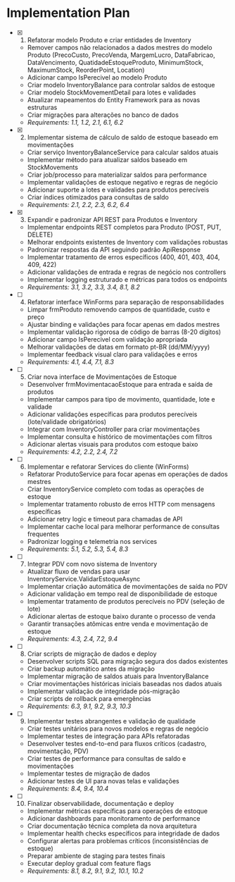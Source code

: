 # Implementation Plan

- [x] 1. Refatorar modelo Produto e criar entidades de Inventory









  - Remover campos não relacionados a dados mestres do modelo Produto (PrecoCusto, PrecoVenda, MargemLucro, DataFabricao, DataVencimento, QuatidadeEstoqueProduto, MinimumStock, MaximumStock, ReorderPoint, Location)
  - Adicionar campo IsPerecivel ao modelo Produto
  - Criar modelo InventoryBalance para controlar saldos de estoque
  - Criar modelo StockMovementDetail para lotes e validades
  - Atualizar mapeamentos do Entity Framework para as novas estruturas
  - Criar migrações para alterações no banco de dados
  - _Requirements: 1.1, 1.2, 2.1, 6.1, 6.2_

- [x] 2. Implementar sistema de cálculo de saldo de estoque baseado em movimentações





  - Criar serviço InventoryBalanceService para calcular saldos atuais
  - Implementar método para atualizar saldos baseado em StockMovements
  - Criar job/processo para materializar saldos para performance
  - Implementar validações de estoque negativo e regras de negócio
  - Adicionar suporte a lotes e validades para produtos perecíveis
  - Criar índices otimizados para consultas de saldo
  - _Requirements: 2.1, 2.2, 2.3, 6.2, 6.4_

- [x] 3. Expandir e padronizar API REST para Produtos e Inventory








  - Implementar endpoints REST completos para Produto (POST, PUT, DELETE)
  - Melhorar endpoints existentes de Inventory com validações robustas
  - Padronizar respostas da API seguindo padrão ApiResponse<T>
  - Implementar tratamento de erros específicos (400, 401, 403, 404, 409, 422)
  - Adicionar validações de entrada e regras de negócio nos controllers
  - Implementar logging estruturado e métricas para todos os endpoints
  - _Requirements: 3.1, 3.2, 3.3, 3.4, 8.1, 8.2_

- [ ] 4. Refatorar interface WinForms para separação de responsabilidades
  - Limpar frmProduto removendo campos de quantidade, custo e preço
  - Ajustar binding e validações para focar apenas em dados mestres
  - Implementar validação rigorosa de código de barras (8-20 dígitos)
  - Adicionar campo IsPerecivel com validação apropriada
  - Melhorar validações de datas em formato pt-BR (dd/MM/yyyy)
  - Implementar feedback visual claro para validações e erros
  - _Requirements: 4.1, 4.4, 7.1, 8.3_

- [ ] 5. Criar nova interface de Movimentações de Estoque
  - Desenvolver frmMovimentacaoEstoque para entrada e saída de produtos
  - Implementar campos para tipo de movimento, quantidade, lote e validade
  - Adicionar validações específicas para produtos perecíveis (lote/validade obrigatórios)
  - Integrar com InventoryController para criar movimentações
  - Implementar consulta e histórico de movimentações com filtros
  - Adicionar alertas visuais para produtos com estoque baixo
  - _Requirements: 4.2, 2.2, 2.4, 7.2_

- [ ] 6. Implementar e refatorar Services do cliente (WinForms)
  - Refatorar ProdutoService para focar apenas em operações de dados mestres
  - Criar InventoryService completo com todas as operações de estoque
  - Implementar tratamento robusto de erros HTTP com mensagens específicas
  - Adicionar retry logic e timeout para chamadas de API
  - Implementar cache local para melhorar performance de consultas frequentes
  - Padronizar logging e telemetria nos services
  - _Requirements: 5.1, 5.2, 5.3, 5.4, 8.3_

- [ ] 7. Integrar PDV com novo sistema de Inventory
  - Atualizar fluxo de vendas para usar InventoryService.ValidarEstoqueAsync
  - Implementar criação automática de movimentações de saída no PDV
  - Adicionar validação em tempo real de disponibilidade de estoque
  - Implementar tratamento de produtos perecíveis no PDV (seleção de lote)
  - Adicionar alertas de estoque baixo durante o processo de venda
  - Garantir transações atômicas entre venda e movimentação de estoque
  - _Requirements: 4.3, 2.4, 7.2, 9.4_

- [ ] 8. Criar scripts de migração de dados e deploy
  - Desenvolver scripts SQL para migração segura dos dados existentes
  - Criar backup automático antes da migração
  - Implementar migração de saldos atuais para InventoryBalance
  - Criar movimentações históricas iniciais baseadas nos dados atuais
  - Implementar validação de integridade pós-migração
  - Criar scripts de rollback para emergências
  - _Requirements: 6.3, 9.1, 9.2, 9.3, 10.3_

- [ ] 9. Implementar testes abrangentes e validação de qualidade
  - Criar testes unitários para novos modelos e regras de negócio
  - Implementar testes de integração para APIs refatoradas
  - Desenvolver testes end-to-end para fluxos críticos (cadastro, movimentação, PDV)
  - Criar testes de performance para consultas de saldo e movimentações
  - Implementar testes de migração de dados
  - Adicionar testes de UI para novas telas e validações
  - _Requirements: 8.4, 9.4, 10.4_

- [ ] 10. Finalizar observabilidade, documentação e deploy
  - Implementar métricas específicas para operações de estoque
  - Adicionar dashboards para monitoramento de performance
  - Criar documentação técnica completa da nova arquitetura
  - Implementar health checks específicos para integridade de dados
  - Configurar alertas para problemas críticos (inconsistências de estoque)
  - Preparar ambiente de staging para testes finais
  - Executar deploy gradual com feature flags
  - _Requirements: 8.1, 8.2, 9.1, 9.2, 10.1, 10.2_
